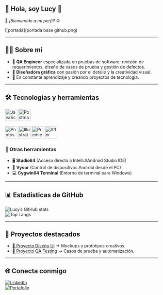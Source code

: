 ## 🐰 Hola, soy Lucy 🐇  
🦾 *¡Bienvenido a mi perfil!* ⚙️  

![portada](portada base github.png)

---

## 👩‍💻 Sobre mí  
- 🧪 **QA Engineer** especializada en pruebas de software: revisión de requerimientos, diseño de casos de prueba y gestión de defectos.  
- 🎨 **Diseñadora gráfica** con pasión por el detalle y la creatividad visual.  
- 🚀 En constante aprendizaje y creando proyectos de tecnología.  

---

## 🛠️ Tecnologías y herramientas  

<p align="left">
  <!-- QA / Desarrollo -->
  <img src="https://cdn.jsdelivr.net/gh/devicons/devicon/icons/javascript/javascript-original.svg" width="40" alt="JavaScript"/>
  <img src="https://cdn.jsdelivr.net/gh/devicons/devicon/icons/postman/postman-original.svg" width="40" alt="Postman"/>
</p>  

<p align="left">
  <!-- Diseño / Multimedia -->
  <img src="https://cdn.jsdelivr.net/gh/devicons/devicon/icons/photoshop/photoshop-plain.svg" width="40" alt="Photoshop"/>
  <img src="https://cdn.jsdelivr.net/gh/devicons/devicon/icons/illustrator/illustrator-plain.svg" width="40" alt="Illustrator"/>
  <img src="https://cdn.jsdelivr.net/gh/devicons/devicon/icons/premierepro/premierepro-plain.svg" width="40" alt="Premiere Pro"/>
  <img src="https://cdn.jsdelivr.net/gh/devicons/devicon/icons/aftereffects/aftereffects-plain.svg" width="40" alt="After Effects"/>
</p>  

### 🔧 Otras herramientas  
- 🖥️ **Studio64** (Acceso directo a IntelliJ/Android Studio IDE)  
- 📱 **Vysor** (Control de dispositivos Android desde el PC)  
- 💻 **Cygwin64 Terminal** (Entorno de terminal para Windows)  



---

## 📊 Estadísticas de GitHub  
![Lucy’s GitHub stats](https://github-readme-stats.vercel.app/api?username=TuUsuario&show_icons=true&theme=dracula)  
![Top Langs](https://github-readme-stats.vercel.app/api/top-langs/?username=TuUsuario&layout=compact&theme=dracula)  

---

## 📂 Proyectos destacados  
- [🎨 Proyecto Diseño UI](https://github.com/TuUsuario/Proyecto1) → Mockups y prototipos creativos.  
- [🧪 Proyecto QA Testing](https://github.com/TuUsuario/Proyecto2) → Casos de prueba y automatización.  

---

## 🌐 Conecta conmigo  
[![LinkedIn](https://img.shields.io/badge/LinkedIn-Perfil-blue?logo=linkedin)](https://www.linkedin.com/in/TuUsuario)  
[![Portafolio](https://img.shields.io/badge/Portafolio-Web-9cf?logo=google-chrome)](https://tu-portafolio.com)  

<!--
**lucy-arzate/Lucy-Arzate** is a ✨ _special_ ✨ repository because its `README.md` (this file) appears on your GitHub profile.

Here are some ideas to get you started:

- 🔭 I’m currently working on ...
- 🌱 I’m currently learning ...
- 👯 I’m looking to collaborate on ...
- 🤔 I’m looking for help with ...
- 💬 Ask me about ...
- 📫 How to reach me: ...
- 😄 Pronouns: ...
- ⚡ Fun fact: ...
-->
